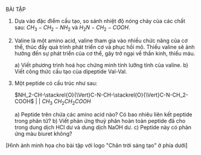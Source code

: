 BÀI TẬP

1. Dựa vào đặc điểm cấu tạo, so sánh nhiệt độ nóng chảy của các chất sau:
   $CH_3-CH_2-NH_2$ và $H_2N-CH_2-COOH$.

2. Valine là một amino acid, valine tham gia vào nhiều chức năng của cơ thể, thúc đẩy quá trình phát triển cơ và phục hồi mô. Thiếu valine sẽ ảnh hưởng đến sự phát triển của cơ thể, gây trở ngại về thần kinh, thiếu máu.

   a) Viết phương trình hoá học chứng minh tính lưỡng tính của valine.
   b) Viết công thức cấu tạo của dipeptide Val-Val.

3. Một peptide có cấu trúc như sau:

   $NH_2-CH-\stackrel{O}{\Vert}C-N-CH-\stackrel{O}{\Vert}C-N-CH_2-COOH$
        |           |
       $CH_3$      $CH_2CH_2COOH$

   a) Peptide trên chứa các amino acid nào? Có bao nhiêu liên kết peptide trong phân tử?
   b) Viết phản ứng thuỷ phân hoàn toàn peptide đã cho trong dung dịch HCl dư và dung dịch NaOH dư.
   c) Peptide này có phản ứng màu biuret không?

[Hình ảnh minh họa cho bài tập với logo "Chân trời sáng tạo" ở phía dưới]